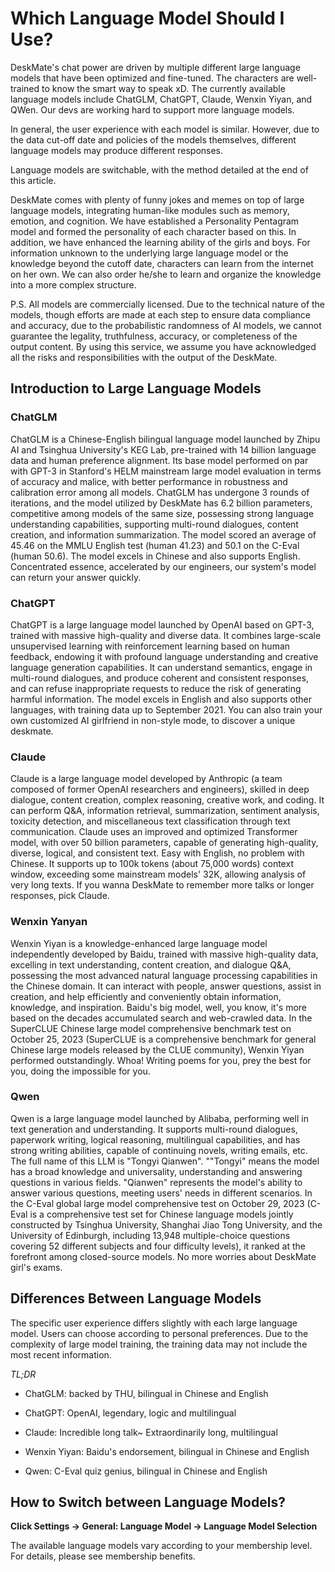 # Which Language Model Should I Use?

DeskMate's chat power are driven by multiple different large language models that have been optimized and fine-tuned. The characters are well-trained to know the smart way to speak xD. The currently available language models include ChatGLM, ChatGPT, Claude, Wenxin Yiyan, and QWen. Our devs are working hard to support more language models.

In general, the user experience with each model is similar. However, due to the data cut-off date and policies of the models themselves, different language models may produce different responses.

Language models are switchable, with the method detailed at the end of this article.

DeskMate comes with plenty of funny jokes and memes on top of large language models, integrating human-like modules such as memory, emotion, and cognition. We have established a Personality Pentagram model and formed the personality of each character based on this. In addition, we have enhanced the learning ability of the girls and boys. For information unknown to the underlying large language model or the knowledge beyond the cutoff date, characters can learn from the internet on her own. We can also order he/she to learn and organize the knowledge into a more complex structure.

P.S. All models are commercially licensed. Due to the technical nature of the models, though efforts are made at each step to ensure data compliance and accuracy, due to the probabilistic randomness of AI models, we cannot guarantee the legality, truthfulness, accuracy, or completeness of the output content. By using this service, we assume you have acknowledged all the risks and responsibilities with the output of the DeskMate.

## Introduction to Large Language Models

### ChatGLM

ChatGLM is a Chinese-English bilingual language model launched by Zhipu AI and Tsinghua University's KEG Lab, pre-trained with 14 billion language data and human preference alignment. Its base model performed on par with GPT-3 in Stanford's HELM mainstream large model evaluation in terms of accuracy and malice, with better performance in robustness and calibration error among all models. ChatGLM has undergone 3 rounds of iterations, and the model utilized by DeskMate has 6.2 billion parameters, competitive among models of the same size, possessing strong language understanding capabilities, supporting multi-round dialogues, content creation, and information summarization. The model scored an average of 45.46 on the MMLU English test (human 41.23) and 50.1 on the C-Eval (human 50.6). The model excels in Chinese and also supports English. Concentrated essence, accelerated by our engineers, our system's model can return your answer quickly.

### ChatGPT

ChatGPT is a large language model launched by OpenAI based on GPT-3, trained with massive high-quality and diverse data. It combines large-scale unsupervised learning with reinforcement learning based on human feedback, endowing it with profound language understanding and creative language generation capabilities. It can understand semantics, engage in multi-round dialogues, and produce coherent and consistent responses, and can refuse inappropriate requests to reduce the risk of generating harmful information. The model excels in English and also supports other languages, with training data up to September 2021. You can also train your own customized AI girlfriend in non-style mode, to discover a unique deskmate.

### Claude

Claude is a large language model developed by Anthropic (a team composed of former OpenAI researchers and engineers), skilled in deep dialogue, content creation, complex reasoning, creative work, and coding. It can perform Q&A, information retrieval, summarization, sentiment analysis, toxicity detection, and miscellaneous text classification through text communication. Claude uses an improved and optimized Transformer model, with over 50 billion parameters, capable of generating high-quality, diverse, logical, and consistent text. Easy with English, no problem with Chinese. It supports up to 100k tokens (about 75,000 words) context window, exceeding some mainstream models' 32K, allowing analysis of very long texts. If you wanna DeskMate to remember more talks or longer responses, pick Claude.

### Wenxin Yanyan

Wenxin Yiyan is a knowledge-enhanced large language model independently developed by Baidu, trained with massive high-quality data, excelling in text understanding, content creation, and dialogue Q&A, possessing the most advanced natural language processing capabilities in the Chinese domain. It can interact with people, answer questions, assist in creation, and help efficiently and conveniently obtain information, knowledge, and inspiration. Baidu's big model, well, you know, it's more based on the decades accumulated search and web-crawled data. In the SuperCLUE Chinese large model comprehensive benchmark test on October 25, 2023 (SuperCLUE is a comprehensive benchmark for general Chinese large models released by the CLUE community), Wenxin Yiyan performed outstandingly. Whoa! Writing poems for you, prey the best for you, doing the impossible for you.

### Qwen

Qwen is a large language model launched by Alibaba, performing well in text generation and understanding. It supports multi-round dialogues, paperwork writing, logical reasoning, multilingual capabilities, and has strong writing abilities, capable of continuing novels, writing emails, etc. The full name of this LLM is "Tongyi Qianwen". ""Tongyi" means the model has a broad knowledge and universality, understanding and answering questions in various fields. "Qianwen" represents the model's ability to answer various questions, meeting users' needs in different scenarios. In the C-Eval global large model comprehensive test on October 29, 2023 (C-Eval is a comprehensive test set for Chinese language models jointly constructed by Tsinghua University, Shanghai Jiao Tong University, and the University of Edinburgh, including 13,948 multiple-choice questions covering 52 different subjects and four difficulty levels), it ranked at the forefront among closed-source models. No more worries about DeskMate girl's exams.

## Differences Between Language Models

The specific user experience differs slightly with each large language model. Users can choose according to personal preferences. Due to the complexity of large model training, the training data may not include the most recent information.

*TL;DR*

- ChatGLM: backed by THU, bilingual in Chinese and English

- ChatGPT: OpenAI, legendary, logic and multilingual

- Claude: Incredible long talk~ Extraordinarily long, multilingual

- Wenxin Yiyan: Baidu's endorsement, bilingual in Chinese and English

- Qwen: C-Eval quiz genius, bilingual in Chinese and English

## How to Switch between Language Models?

**Click Settings -> General: Language Model -> Language Model Selection**

The available language models vary according to your membership level. For details, please see membership benefits.

